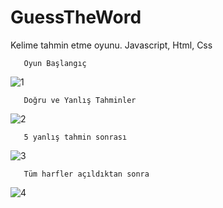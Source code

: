 # GuessTheWord
Kelime tahmin etme oyunu. Javascript, Html, Css

       Oyun Başlangıç
![1](https://user-images.githubusercontent.com/82520671/128597948-a29ce064-134b-40bf-9bbf-5478299ebccd.png)


       Doğru ve Yanlış Tahminler
![2](https://user-images.githubusercontent.com/82520671/128597921-c302623c-dbef-46ef-a74b-f56df98eaf9a.png)


       5 yanlış tahmin sonrası
![3](https://user-images.githubusercontent.com/82520671/128598019-23054d07-7ab5-46d9-95e0-54664df0d6ab.png)


       Tüm harfler açıldıktan sonra
![4](https://user-images.githubusercontent.com/82520671/128597745-2d9511a6-e0c7-4aee-ae90-eeebfb1f332c.png)



